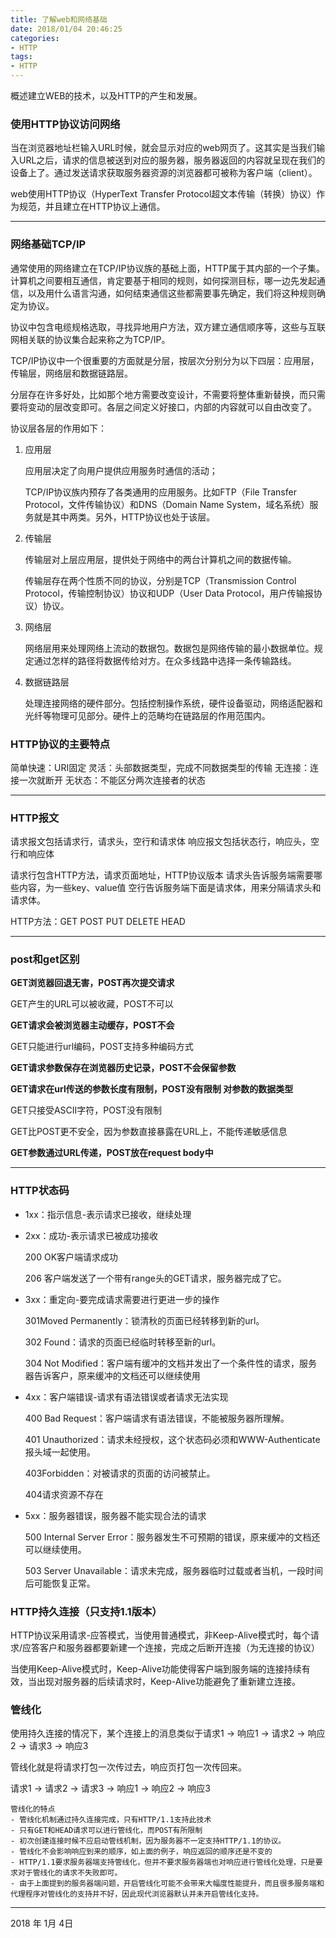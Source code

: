 ```yaml
---
title: 了解web和网络基础
date: 2018/01/04 20:46:25
categories:
- HTTP
tags:
- HTTP
---
```


概述建立WEB的技术，以及HTTP的产生和发展。

<!-- more -->

### 使用HTTP协议访问网络

当在浏览器地址栏输入URL时候，就会显示对应的web网页了。这其实是当我们输入URL之后，请求的信息被送到对应的服务器，服务器返回的内容就呈现在我们的设备上了。通过发送请求获取服务器资源的浏览器都可被称为客户端（client）。

web使用HTTP协议（HyperText Transfer Protocol超文本传输（转换）协议）作为规范，并且建立在HTTP协议上通信。

---

### 网络基础TCP/IP

通常使用的网络建立在TCP/IP协议族的基础上面，HTTP属于其内部的一个子集。计算机之间要相互通信，肯定要基于相同的规则，如何探测目标，哪一边先发起通信，以及用什么语言沟通，如何结束通信这些都需要事先确定，我们将这种规则确定为协议。

协议中包含电缆规格选取，寻找异地用户方法，双方建立通信顺序等，这些与互联网相关联的协议集合起来称之为TCP/IP。

TCP/IP协议中一个很重要的方面就是分层，按层次分别分为以下四层：应用层，传输层，网络层和数据链路层。

分层存在许多好处，比如那个地方需要改变设计，不需要将整体重新替换，而只需要将变动的层改变即可。各层之间定义好接口，内部的内容就可以自由改变了。

协议层各层的作用如下：

1. 应用层

    应用层决定了向用户提供应用服务时通信的活动；

    TCP/IP协议族内预存了各类通用的应用服务。比如FTP（File Transfer Protocol，文件传输协议）和DNS（Domain Name System，域名系统）服务就是其中两类。另外，HTTP协议也处于该层。
2. 传输层

    传输层对上层应用层，提供处于网络中的两台计算机之间的数据传输。

    传输层存在两个性质不同的协议，分别是TCP（Transmission Control Protocol，传输控制协议）协议和UDP（User Data Protocol，用户传输报协议）协议。
3. 网络层

    网络层用来处理网络上流动的数据包。数据包是网络传输的最小数据单位。规定通过怎样的路径将数据传给对方。在众多线路中选择一条传输路线。
4. 数据链路层

    处理连接网络的硬件部分。包括控制操作系统，硬件设备驱动，网络适配器和光纤等物理可见部分。硬件上的范畴均在链路层的作用范围内。

### HTTP协议的主要特点

简单快速：URI固定
灵活：头部数据类型，完成不同数据类型的传输
无连接：连接一次就断开
无状态：不能区分两次连接者的状态

---

### HTTP报文

请求报文包括请求行，请求头，空行和请求体
响应报文包括状态行，响应头，空行和响应体

请求行包含HTTP方法，请求页面地址，HTTP协议版本
请求头告诉服务端需要哪些内容，为一些key、value值
空行告诉服务端下面是请求体，用来分隔请求头和请求体。

HTTP方法：GET POST PUT DELETE HEAD

---

### post和get区别

**GET浏览器回退无害，POST再次提交请求**

GET产生的URL可以被收藏，POST不可以

**GET请求会被浏览器主动缓存，POST不会**

GET只能进行url编码，POST支持多种编码方式

**GET请求参数保存在浏览器历史记录，POST不会保留参数**

**GET请求在url传送的参数长度有限制，POST没有限制
对参数的数据类型**

GET只接受ASCII字符，POST没有限制

GET比POST更不安全，因为参数直接暴露在URL上，不能传递敏感信息

**GET参数通过URL传递，POST放在request body中**

---

### HTTP状态码

- 1xx：指示信息-表示请求已接收，继续处理

- 2xx：成功-表示请求已被成功接收

    200 OK客户端请求成功

    206 客户端发送了一个带有range头的GET请求，服务器完成了它。

- 3xx：重定向-要完成请求需要进行更进一步的操作

    301Moved Permanently：锁清秋的页面已经转移到新的url。

    302 Found：请求的页面已经临时转移至新的url。

    304 Not Modified：客户端有缓冲的文档并发出了一个条件性的请求，服务器告诉客户，原来缓冲的文档还可以继续使用

- 4xx：客户端错误-请求有语法错误或者请求无法实现

    400 Bad Request：客户端请求有语法错误，不能被服务器所理解。

    401 Unauthorized：请求未经授权，这个状态码必须和WWW-Authenticate报头域一起使用。

    403Forbidden：对被请求的页面的访问被禁止。

    404请求资源不存在


- 5xx：服务器错误，服务器不能实现合法的请求

    500 Internal Server Error：服务器发生不可预期的错误，原来缓冲的文档还可以继续使用。

    503 Server Unavailable：请求未完成，服务器临时过载或者当机，一段时间后可能恢复正常。

### HTTP持久连接（只支持1.1版本）

HTTP协议采用请求-应答模式，当使用普通模式，非Keep-Alive模式时，每个请求/应答客户和服务器都要新建一个连接，完成之后断开连接（为无连接的协议）

当使用Keep-Alive模式时，Keep-Alive功能使得客户端到服务端的连接持续有效，当出现对服务器的后续请求时，Keep-Alive功能避免了重新建立连接。

### 管线化

使用持久连接的情况下，某个连接上的消息类似于请求1 -> 响应1 -> 请求2 -> 响应2 -> 请求3 -> 响应3

管线化就是将请求打包一次传过去，响应页打包一次传回来。

请求1 -> 请求2 -> 请求3 -> 响应1 -> 响应2 -> 响应3

    管线化的特点
    - 管线化机制通过持久连接完成，只有HTTP/1.1支持此技术
    - 只有GET和HEAD请求可以进行管线化，而POST有所限制
    - 初次创建连接时候不应启动管线机制，因为服务器不一定支持HTTP/1.1的协议。
    - 管线化不会影响响应到来的顺序，如上面的例子，响应返回的顺序还是不变的
    - HTTP/1.1要求服务器端支持管线化，但并不要求服务器端也对响应进行管线化处理，只是要求对于管线化的请求不失败即可。
    - 由于上面提到的服务器端问题，开启管线化可能不会带来大幅度性能提升，而且很多服务端和代理程序对管线化的支持并不好，因此现代浏览器默认并未开启管线化支持。

------


2018 年 1月 4日
